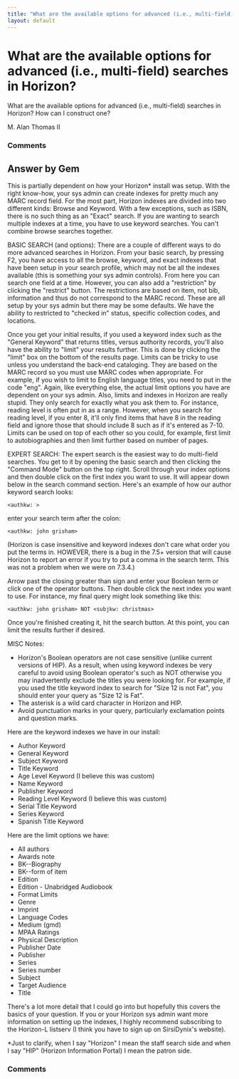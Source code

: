 ```yaml
---
title: "What are the available options for advanced (i.e., multi-field) searches in Horizon?"
layout: default
---
```

What are the available options for advanced (i.e., multi-field) searches in Horizon?
=====================
What are the available options for advanced (i.e., multi-field) searches
in Horizon? How can I construct one?

M. Alan Thomas II

### Comments ###


Answer by Gem
----------------
This is partially dependent on how your Horizon\* install was setup.
With the right know-how, your sys admin can create indexes for pretty
much any MARC record field. For the most part, Horizon indexes are
divided into two different kinds: Browse and Keyword. With a few
exceptions, such as ISBN, there is no such thing as an "Exact" search.
If you are wanting to search multiple indexes at a time, you have to use
keyword searches. You can't combine browse searches together.

BASIC SEARCH (and options): There are a couple of different ways to do
more advanced searches in Horizon. From your basic search, by pressing
F2, you have access to all the browse, keyword, and exact indexes that
have been setup in your search profile, which may not be all the indexes
available (this is something your sys admin controls). From here you can
search one field at a time. However, you can also add a "restriction" by
clicking the "restrict" button. The restrictions are based on item, not
bib, information and thus do not correspond to the MARC record. These
are all setup by your sys admin but there may be some defaults. We have
the ability to restricted to "checked in" status, specific collection
codes, and locations.

Once you get your initial results, if you used a keyword index such as
the "General Keyword" that returns titles, versus authority records,
you'll also have the ability to "limit" your results further. This is
done by clicking the "limit" box on the bottom of the results page.
Limits can be tricky to use unless you understand the back-end
cataloging. They are based on the MARC record so you must use MARC codes
when appropriate. For example, if you wish to limit to English language
titles, you need to put in the code "eng". Again, like everything else,
the actual limit options you have are dependent on your sys admin. Also,
limits and indexes in Horizon are really stupid. They only search for
exactly what you ask them to. For instance, reading level is often put
in as a range. However, when you search for reading level, if you enter
8, it'll only find items that have 8 in the reading field and ignore
those that should include 8 such as if it's entered as 7-10. Limits can
be used on top of each other so you could, for example, first limit to
autobiographies and then limit further based on number of pages.

EXPERT SEARCH: The expert search is the easiest way to do multi-field
searches. You get to it by opening the basic search and then clicking
the "Command Mode" button on the top right. Scroll through your index
options and then double click on the first index you want to use. It
will appear down below in the search command section. Here's an example
of how our author keyword search looks:

    <authkw: >

enter your search term after the colon:

    <authkw: john grisham>

(Horizon is case insensitive and keyword indexes don't care what order
you put the terms in. HOWEVER, there is a bug in the 7.5+ version that
will cause Horizon to report an error if you try to put a comma in the
search term. This was not a problem when we were on 7.3.4.)

Arrow past the closing greater than sign and enter your Boolean term or
click one of the operator buttons. Then double click the next index you
want to use. For instance, my final query might look something like
this:

    <authkw: john grisham> NOT <subjkw: christmas>

Once you're finished creating it, hit the search button. At this point,
you can limit the results further if desired.

MISC Notes:

-   Horizon's Boolean operators are not case sensitive (unlike current
    versions of HIP). As a result, when using keyword indexes be very
    careful to avoid using Boolean operator's such as NOT otherwise you
    may inadvertently exclude the titles you were looking for. For
    example, if you used the title keyword index to search for "Size 12
    is not Fat", you should enter your query as "Size 12 is Fat".
-   The asterisk is a wild card character in Horizon and HIP.
-   Avoid punctuation marks in your query, particularly exclamation
    points and question marks.

Here are the keyword indexes we have in our install:

-   Author Keyword
-   General Keyword
-   Subject Keyword
-   Title Keyword
-   Age Level Keyword (I believe this was custom)
-   Name Keyword
-   Publisher Keyword
-   Reading Level Keyword (I believe this was custom)
-   Serial Title Keyword
-   Series Keyword
-   Spanish Title Keyword

Here are the limit options we have:

-   All authors
-   Awards note
-   BK--Biography
-   BK--form of item
-   Edition
-   Edition - Unabridged Audiobook
-   Format Limits
-   Genre
-   Imprint
-   Language Codes
-   Medium (gmd)
-   MPAA Ratings
-   Physical Description
-   Publisher Date
-   Publisher
-   Series
-   Series number
-   Subject
-   Target Audience
-   Title

There's a lot more detail that I could go into but hopefully this covers
the basics of your question. If you or your Horizon sys admin want more
information on setting up the indexes, I highly recommend subscribing to
the Horizon-L listserv (I think you have to sign up on SirsiDynix's
website).

\*Just to clarify, when I say "Horizon" I mean the staff search side and
when I say "HIP" (Horizon Information Portal) I mean the patron side.

### Comments ###

